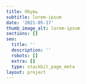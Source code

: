 ```yaml
---
title: Обувь
subtitle: lorem-ipsum
date: '2021-05-17'
thumb_image_alt: lorem-ipsum
sections: []
seo:
  title: ''
  description: ''
  robots: []
  extra: []
  type: stackbit_page_meta
layout: project
---
```

